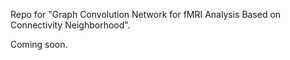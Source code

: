 Repo for "Graph Convolution Network for fMRI Analysis Based on Connectivity Neighborhood".

Coming soon.
